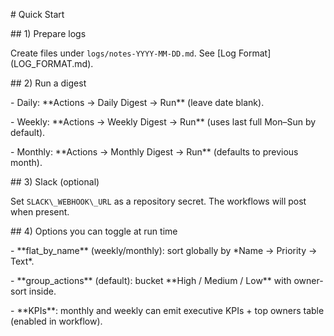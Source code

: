 \# Quick Start



\## 1) Prepare logs

Create files under `logs/notes-YYYY-MM-DD.md`. See \[Log Format](LOG\_FORMAT.md).



\## 2) Run a digest

\- Daily: \*\*Actions → Daily Digest → Run\*\* (leave date blank).

\- Weekly: \*\*Actions → Weekly Digest → Run\*\* (uses last full Mon–Sun by default).

\- Monthly: \*\*Actions → Monthly Digest → Run\*\* (defaults to previous month).



\## 3) Slack (optional)

Set `SLACK\_WEBHOOK\_URL` as a repository secret. The workflows will post when present.



\## 4) Options you can toggle at run time

\- \*\*flat\_by\_name\*\* (weekly/monthly): sort globally by \*Name → Priority → Text\*.

\- \*\*group\_actions\*\* (default): bucket \*\*High / Medium / Low\*\* with owner-sort inside.

\- \*\*KPIs\*\*: monthly and weekly can emit executive KPIs + top owners table (enabled in workflow).



